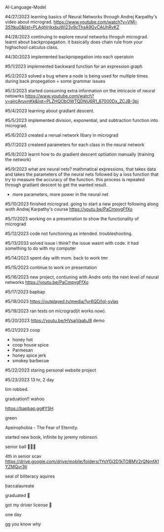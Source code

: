 AI-Language-Model

#4/27/2023
learning basics of Neural Networks through Andrej Karpathy's video about micrograd. 
https://www.youtube.com/watch?v=VMj-3S1tku0&list=PLAqhIrjkxbuWI23v9cThsA9GvCAUhRvKZ

#4/28/2023
continuing to explore neural networks throguh micrograd. learnt about backpropagation. it basically does chain rule from your highschool calculus class. 

#4/30/2023
implemented backpropegation into each operatoin

#5/1/2023
implemented backward function for an expression graph

#5/2/2023
solved a bug where a node is being used for multiple times during back propegation + some grammar issues

#5/3/2023
started consuming extra information on the intricacie of neural netowrks 
https://www.youtube.com/watch?v=aircAruvnKk&list=PLZHQObOWTQDNU6R1_67000Dx_ZCJB-3pi

#5/4/2023
learning about gradiant descent.

#5/5/2023
implemented division, exponential, and subtraction function into micrograd. 

#5/6/2023
created a nerual network libary in micrograd

#5/7/2023
createed parameters for each class in the neural network

#5/8/2023
learnt how to do gradient descent optiiation manually (training the network)

#5/9/2023
what are neural nets?
mathmatical expressions, that takes data and takes the parameters of the neural nets followed by a loss function that try to measure the accuracy of the function. this process is repeated through gradiant descent to get the wanted result. 
- more parameters, more power in the neural net  

#5/10/2023
finished micrograd. going to start a new project following along woth Andrej Karpathy's course 
https://youtu.be/PaCmpygFfXo

#5/11/2023
working on a presenration to show the functionality of micrograd

#5/12/2023
code not functioning as intended. troubleshooting.

#5/13/2033
solved issue i think?
the issue wasnt with code. it had something to do  with my computer

#5/14/2023
spent day with mom. back to work tmr

#5/15/2023
continue to work on presentation

#5/16/2023
new project, contiuning with Andre onto the next level of neural networks
https://youtu.be/PaCmpygFfXo

#5/17/2023
bapbap

#5/18/2023
https://outplayed.tv/media/1yr6QD/lol-sylas

#5/19/2023
ran tests on micrograd(it works now). 

#5/20/2023
https://youtu.be/HVsajVaabJ8 demo

#5/21/2023
coop
- honey hot
- coop house spice
- Parmesan 
- honey spice jerk
- smokey barbecue

#5/22/2023
staring personal website project 

#5/23/2023
13 hr, 2 day

tim robbed.

graduation!! wahoo

https://bapbap.gg#YSH

green

Apeirophobia - The Fear of Eternity.

started new book, infinite by jeremy robinson. 

senior ball 🪩🪩🪩

4th in senior scav 
https://drive.google.com/drive/mobile/folders/1YoYGj2D1kTOBMV2rQNmfA1YZMQvr3tj

seal of biliteracy aquires 

baccalaureate 

graduated 🥲

got my driver license 👊

one day

gg you know why